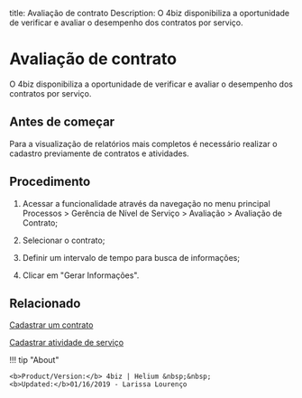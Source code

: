 title: Avaliação de contrato
Description: O 4biz disponibiliza a oportunidade de verificar e avaliar o desempenho dos contratos por serviço. 
# Avaliação de contrato
O 4biz disponibiliza a oportunidade de verificar e avaliar o desempenho dos contratos por serviço.

Antes de começar
----------------

Para a visualização de relatórios mais completos é necessário realizar o
cadastro previamente de contratos e atividades.

Procedimento
------------

1.  Acessar a funcionalidade através da navegação no menu principal Processos \>
    Gerência de Nível de Serviço \> Avaliação \> Avaliação de Contrato;

2.  Selecionar o contrato;

3.  Definir um intervalo de tempo para busca de informações;

4.  Clicar em "Gerar Informações".

Relacionado
-----------

[Cadastrar um contrato](/pt-br/4biz-helium/additional-features/contract-management/use/register-contract.html)

[Cadastrar atividade de serviço](/pt-br/4biz-helium/processes/portfolio-and-catalog/use/register-service-activity.html)

<!-- <i class='fa fa-youtube-play  fa-2x' style='color:#97ce17;vertical-align: middle;'> </i> [Video Library](https://www.youtube.com/playlist?list=PLB5qK2uzf2RO6td7lCM5EzIfRcU2cKLNX)'
-->
!!! tip "About"

    <b>Product/Version:</b> 4biz | Helium &nbsp;&nbsp;
    <b>Updated:</b>01/16/2019 - Larissa Lourenço

